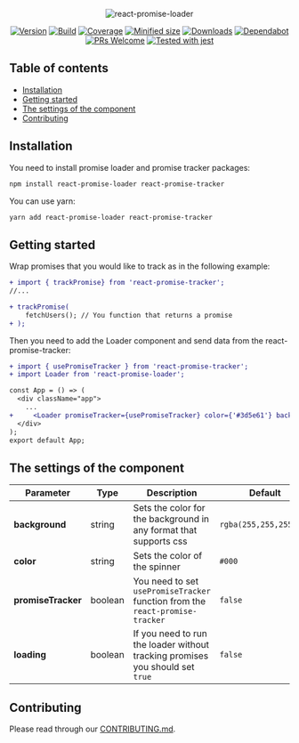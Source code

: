 <div align="center">

![react-promise-loader](https://repository-images.githubusercontent.com/236146663/28c41100-3f90-11ea-9922-a1ed44b60cbe)

[![Version](https://img.shields.io/npm/v/react-promise-loader)](https://www.npmjs.com/package/react-promise-loader)
[![Build](https://img.shields.io/github/workflow/status/awibox/react-promise-loader/Deploy)](https://github.com/awibox/react-promise-loader/actions)
[![Coverage](https://coveralls.io/repos/github/awibox/react-promise-loader/badge.svg?branch=master)](https://coveralls.io/github/awibox/react-promise-loader?branch=master)
[![Minified size](https://img.shields.io/bundlephobia/min/react-promise-loader)](https://github.com/awibox/react-promise-loader/blob/master/LICENSE)
[![Downloads](https://img.shields.io/npm/dm/react-promise-loader)](https://www.npmjs.com/package/react-promise-loader)
[![Dependabot](https://api.dependabot.com/badges/status?host=github&repo=awibox/react-promise-loader)](https://dependabot.com)
[![PRs Welcome](https://img.shields.io/badge/PRs-welcome-brightgreen.svg)](https://github.com/awibox/react-promise-loader/pulls)
[![Tested with jest](https://img.shields.io/badge/tested_with-jest-99424f.svg)](https://github.com/facebook/jest)

</div>

## Table of contents
* [Installation](#installation)
* [Getting started](#gettingstarted)
* [The settings of the component](#settings)
* [Contributing](#contributing)

<a name="installation"></a>
## Installation
You need to install promise loader and promise tracker packages:
```bash
npm install react-promise-loader react-promise-tracker
```
You can use yarn:
```bash
yarn add react-promise-loader react-promise-tracker
```
<a name="gettingstarted"></a>
## Getting started
Wrap promises that you would like to track as in the following example:
```diff
+ import { trackPromise} from 'react-promise-tracker';
//...

+ trackPromise(
    fetchUsers(); // You function that returns a promise
+ );
```
Then you need to add the Loader component and send data from the react-promise-tracker:
```diff
+ import { usePromiseTracker } from 'react-promise-tracker';
+ import Loader from 'react-promise-loader';

const App = () => (
  <div className="app">
    ...
+     <Loader promiseTracker={usePromiseTracker} color={'#3d5e61'} background={'rgba(255,255,255,.5)'} />
  </div>
);
export default App;
```

<a name="settings"></a>
## The settings of the component
|Parameter|Type|Description|Default|
|--------------------|--------|-----------|-------|
|**background**|string|Sets the color for the background in any format that supports css|``` rgba(255,255,255,.5) ```|
|**color**|string|Sets the color of the spinner|``` #000 ```|
|**promiseTracker**|boolean|You need to set ```usePromiseTracker``` function from the ```react-promise-tracker```|``` false ```|
|**loading**|boolean|If you need to run the loader without tracking promises you should set ```true```|``` false ```|

<a name="contributing"></a>
## Contributing
Please read through our [CONTRIBUTING.md](/.github/CONTRIBUTING.md).
